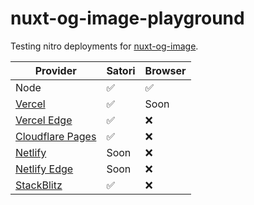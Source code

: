 # nuxt-og-image-playground

Testing nitro deployments for [nuxt-og-image](https://github.com/harlan-zw/nuxt-og-image).

| Provider                                                                   | Satori | Browser |
|----------------------------------------------------------------------------|--------|---------|
| Node                                                                       | ✅      | ✅       |
| [Vercel](https://nuxt-og-image-playground.vercel.app/)                     | ✅      | Soon    |
| [Vercel Edge](https://nuxt-og-image-playground-gkdt.vercel.app/)           | ✅      | ❌       |
| [Cloudflare Pages](https://nuxt-og-image-playground.pages.dev/)            | ✅      | ❌       |
| [Netlify](https://nuxt-og-image-playground-netlify.netlify.app/)           | Soon   | ❌       |
| [Netlify Edge](https://nuxt-og-image-playground-netlify-edge.netlify.app/) | Soon   | ❌       |
| [StackBlitz](https://stackblitz.com/edit/nuxt-starter-pxs3wk?file=package.json) | ✅      | ❌       |
